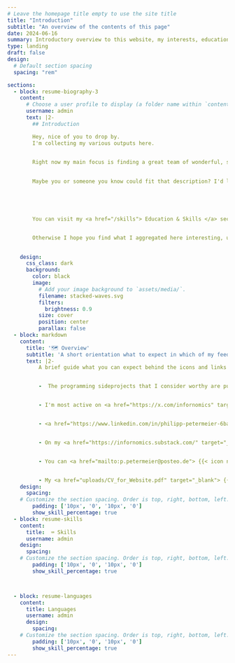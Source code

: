 ```yaml
---
# Leave the homepage title empty to use the site title
title: "Introduction"
subtitle: "An overview of the contents of this page"
date: 2024-06-16
summary: Introductory overview to this website, my interests, education and skills
type: landing
draft: false
design:
  # Default section spacing
  spacing: "rem"

sections:
  - block: resume-biography-3
    content:
      # Choose a user profile to display (a folder name within `content/authors/`)
      username: admin
      text: |2-
        ## Introduction 

        Hey, nice of you to drop by.
        I'm collecting my various outputs here. 


        Right now my main focus is finding a great team of wonderful, smart people to work with on something important. 
        
        
        Maybe you or someone you know could fit that description? I'd love to hear from you. 
        




        You can visit my <a href="/skills"> Education & Skills </a> section to get an idea what I could do for you and your team.


        Otherwise I hope you find what I aggregated here interesting, useful or at least entertaining.
      

    design:
      css_class: dark
      background:
        color: black
        image:
          # Add your image background to `assets/media/`.
          filename: stacked-waves.svg
          filters:
            brightness: 0.9
          size: cover
          position: center
          parallax: false
  - block: markdown
    content:
      title: '🗺 Overview'
      subtitle: 'A short orientation what to expect in which of my feeds'
      text: |2-
          A brief guide what you can expect behind the icons and links at the top of this page. This overview will get updated as needed. 


          -  The programming sideprojects that I consider worthy are publicly available  on my <a href="https://github.com/PPetermeier" target="_blank"> {{<icon name="brands/github">}} Github </a > page where this pages is also hosted.


          - I'm most active on <a href="https://x.com/infornomics" target="_blank"> {{< icon name="brands/twitter" >}}Twitter </a>, where I aggregate posts according to my outlined interests and occasionally engage with others, hopefully to the benefit of ourselfs and others.


          - <a href="https://www.linkedin.com/in/philipp-petermeier-6ba469229" target="_blank"> {{< icon name=\"brands/linkedin\" >}}LinkedIn </a> is mainly a professional networking platform and of a communication channel than a public space for me.


          - On my <a href="https://infornomics.substack.com/" target="_blank"> {{< icon name=\"custom/substack\" >}}Substack </a> you will find longer discussions on various topics that have been on my mind and needed to be put down in writing.


          - You can <a href="mailto:p.petermeier@posteo.de"> {{< icon name=\"envelope\" >}}contact me directly </a> via my email adress.


          - My <a href="uploads/CV_for_Website.pdf" target="_blank"> {{< icon name=\"academicons/cv\">}} </a> without private information can be downloaded from the last icon, if the <a href="/skills"> Education & Skills </a> leaves you wanting something more formal.
    design:
      spacing:
    # Customize the section spacing. Order is top, right, bottom, left.
        padding: ['10px', '0', '10px', '0']
        show_skill_percentage: true
  - block: resume-skills
    content:
      title:  ⌨️ Skills
      username: admin
    design:
      spacing:
    # Customize the section spacing. Order is top, right, bottom, left.
        padding: ['10px', '0', '10px', '0']
        show_skill_percentage: true



  - block: resume-languages
    content:
      title: Languages
      username: admin
      design:
        spacing:
    # Customize the section spacing. Order is top, right, bottom, left.
        padding: ['10px', '0', '10px', '0']
        show_skill_percentage: true
---
```

